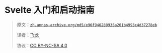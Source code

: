# Svelte 入门和启动指南

> 原文：[`zh.annas-archive.org/md5/e96f946280935a201b4993c4d37278eb`](https://zh.annas-archive.org/md5/e96f946280935a201b4993c4d37278eb)
> 
> 译者：[飞龙](https://github.com/wizardforcel)
> 
> 协议：[CC BY-NC-SA 4.0](http://creativecommons.org/licenses/by-nc-sa/4.0/)